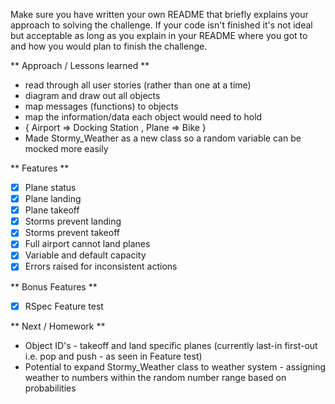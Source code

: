 Make sure you have written your own README that briefly explains your approach to solving the challenge.
If your code isn't finished it's not ideal but acceptable as long as you explain in your README where you got to and how you would plan to finish the challenge.

** Approach / Lessons learned **
- read through all user stories (rather than one at a time)
- diagram and draw out all objects
- map messages (functions) to objects
- map the information/data each object would need to hold
- { Airport => Docking Station , Plane => Bike }
- Made Stormy_Weather as a new class so a random variable can be mocked more easily

** Features **
  * [x] Plane status
  * [x] Plane landing
  * [x] Plane takeoff
  * [x] Storms prevent landing
  * [x] Storms prevent takeoff
  * [x] Full airport cannot land planes
  * [x] Variable and default capacity
  * [x] Errors raised for inconsistent actions

** Bonus Features **
  * [x] RSpec Feature test

** Next / Homework **
- Object ID's - takeoff and land specific planes (currently last-in first-out i.e. pop and push - as seen in Feature test)
- Potential to expand Stormy_Weather class to weather system - assigning weather to numbers within the random number range based on probabilities

